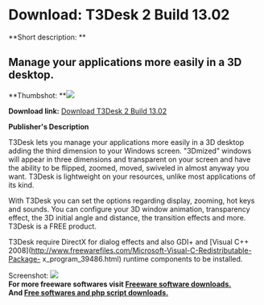 # Download: T3Desk 2 Build 13.02

**Short description: **

## Manage your applications more easily in a 3D desktop.

  
**Thumbshot: **![](http://www.freewarefiles.com/screenshot/t3desk_md.jpg)   
  
**Download link:** [Download T3Desk 2 Build 13.02](http://freesoftwares.boysofts.com/T3Desk_program_53917.html)  
  

**Publisher's Description**  
  

T3Desk lets you manage your applications more easily in a 3D desktop adding
the third dimension to your Windows screen. "3Dmized" windows will appear in
three dimensions and transparent on your screen and have the ability to be
flipped, zoomed, moved, swiveled in almost anyway you want. T3Desk is
lightweight on your resources, unlike most applications of its kind.

With T3Desk you can set the options regarding display, zooming, hot keys and
sounds. You can configure your 3D window animation, transparency effect, the
3D initial angle and distance, the transition effects and more. T3Desk is a
FREE product.

T3Desk require DirectX for dialog effects and also GDI+ and [Visual C++
2008](http://www.freewarefiles.com/Microsoft-Visual-C-Redistributable-Package-
x_program_39486.html) runtime components to be installed.

  
  
Screenshot: ![](http://www.freewarefiles.com/screenshot/t3desk.jpg)  
**For more freeware softwares visit [Freeware software downloads.](http://freesoftwares.boysofts.com/)**   
**And [Free softwares and php script downloads.](http://www.boysofts.com/)**

